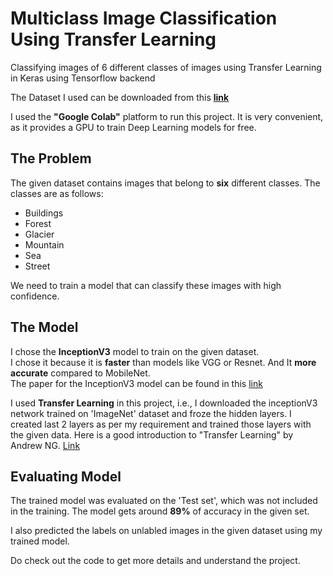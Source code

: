 # Multiclass Image Classification Using Transfer Learning

Classifying images of 6 different classes of images using Transfer Learning in Keras using Tensorflow backend

The Dataset I used can be downloaded from this [**link**](https://www.kaggle.com/puneet6060/intel-image-classification)

I used the **"Google Colab"** platform to run this project. It is very convenient, as it provides a GPU to train Deep Learning models for free.

## The Problem
The given dataset contains images that belong to **six** different classes. The classes are as follows: 
- Buildings
- Forest
- Glacier 
- Mountain
- Sea
- Street
  
We need to train a model that can classify these images with high confidence.  

## The Model  
I chose the **InceptionV3** model to train on the given dataset.  
I chose it because it is **faster** than models like VGG or Resnet. And It **more accurate** compared to MobileNet.  
The paper for the InceptionV3 model can be found in this [link](https://arxiv.org/abs/1512.00567)

I used **Transfer Learning** in this project, i.e., I downloaded the inceptionV3 network trained on 'ImageNet' dataset and froze the hidden layers.
I created last 2 layers as per my requirement and trained those layers with the given data. 
Here is a good introduction to "Transfer Learning" by Andrew NG. [Link](https://www.youtube.com/watch?v=yofjFQddwHE&t=2s)
  
  
## Evaluating Model
The trained model was evaluated on the 'Test set', which was not included in the training. 
The model gets around **89%** of accuracy in the given set.  

I also predicted the labels on unlabled images in the given dataset using my trained model.  
  
Do check out the code to get more details and understand the project.
